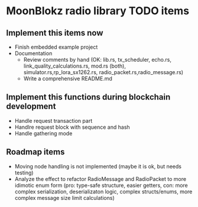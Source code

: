 # MoonBlokz radio library TODO items

## Implement this items now

- Finish embedded example project
- Documentation
  - Review comments by hand (OK: lib.rs, tx_scheduler, echo.rs, link_quality_calculations.rs, mod.rs (both), simulator.rs,rp_lora_sx1262.rs, radio_packet.rs,radio_message.rs)
  - Write a comprehensive README.md

## Implement this functions during blockchain development

- Handle request transaction part
- Handlre request block with sequence and hash
- Handle gathering mode

## Roadmap items

- Moving node handling is not implemented (maybe it is ok, but needs testing)
- Analyze the effect to refactor RadioMessage and RadioPacket to more idimotic enum form (pro: type-safe structure, easier getters, con: more complex serialization, deserializaton logic, complex structs/enums, more complex message size limit calculations)
